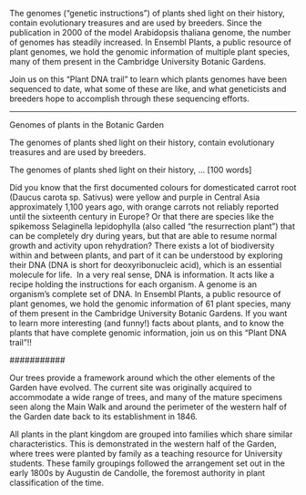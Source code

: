 The genomes (“genetic instructions”) of plants shed light on their history, contain evolutionary treasures and are used by breeders. 
Since the publication in 2000 of the model Arabidopsis thaliana genome, the number of genomes has steadily increased. In Ensembl Plants, a public resource of plant genomes, we hold the genomic information of multiple plant species, many of them present in the Cambridge University Botanic Gardens.

Join us on this “Plant DNA trail” to learn which plants genomes have been sequenced to date, what some of these are like, and what geneticists and breeders hope to accomplish through these sequencing efforts.



---------------------------------------------------------------------------
Genomes of plants in the Botanic Garden

The genomes of plants shed light on their history, contain evolutionary treasures and are used by breeders.

The genomes of plants shed light on their history, ... [100 words]


Did you know that the first documented colours for domesticated carrot root (Daucus carota sp. Sativus) were yellow and purple in Central Asia approximately 1,100 years ago, with orange carrots not reliably reported until the sixteenth century in Europe? Or that there are species like the spikemoss Selaginella lepidophylla (also called “the resurrection plant”) that can be completely dry during years, but that are able to resume normal growth and activity upon rehydration?
There exists a lot of biodiversity within and between plants, and part of it can be understood by exploring their DNA (DNA is short for deoxyribonucleic acid), which is an essential molecule for life.  In a very real sense, DNA is information. It acts like a recipe holding the instructions for each organism. A genome is an organism’s complete set of DNA.
In Ensembl Plants, a public resource of plant genomes, we hold the genomic information of 61 plant species, many of them present in the Cambridge University Botanic Gardens.
If you want to learn more interesting (and funny!) facts about plants, and to know the plants that have complete genomic information, join us on this “Plant DNA trail”!!

###########

Our trees provide a framework around which the other elements of the Garden have evolved. The current site was originally acquired to accommodate a wide range of trees, and many of the mature specimens seen along the Main Walk and around the perimeter of the western half of the Garden date back to its establishment in 1846. 

All plants in the plant kingdom are grouped into families which share similar characteristics. This is demonstrated in the western half of the Garden, where trees were planted by family as a teaching resource for University students. These family groupings followed the arrangement set out in the early 1800s by Augustin de Candolle, the foremost authority in plant classification of the time.

